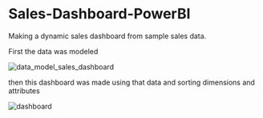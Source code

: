 # Sales-Dashboard-PowerBI
Making a dynamic sales dashboard from sample sales data.

First the data was modeled


![data_model_sales_dashboard](https://github.com/randleon/Sales-Dashboard-PowerBI/assets/54560212/741ba1e9-396d-454e-837e-f3ddd100d303)

then this dashboard was made using that data and sorting dimensions and attributes


![dashboard](https://github.com/randleon/Sales-Dashboard-PowerBI/assets/54560212/f258b158-c3b0-47de-a8a4-3997a1fcd656)
